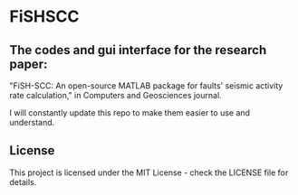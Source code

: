 # FiSHSCC

## The codes and gui interface for the research paper:
"FiSH-SCC: An open-source MATLAB package for faults' seismic activity rate calculation," in Computers and Geosciences journal.


I will constantly update this repo to make them easier to use and understand.


## License
This project is licensed under the MIT License - check the LICENSE file for details.

